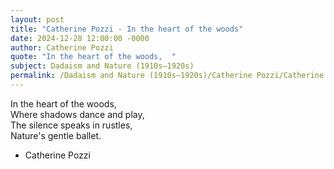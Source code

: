 ```yaml
---
layout: post
title: "Catherine Pozzi - In the heart of the woods"
date: 2024-12-28 12:00:00 -0000
author: Catherine Pozzi
quote: "In the heart of the woods,  "
subject: Dadaism and Nature (1910s–1920s)
permalink: /Dadaism and Nature (1910s–1920s)/Catherine Pozzi/Catherine Pozzi - In the heart of the woods
---
```


In the heart of the woods,  
Where shadows dance and play,  
The silence speaks in rustles,  
Nature's gentle ballet.

- Catherine Pozzi
